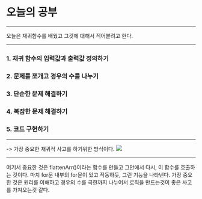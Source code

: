 # 오늘의 공부
___
오늘은 재귀함수를 배웠고 그것에 대해서 적어볼려고 한다.
___
### 1. 재귀 함수의 입력값과 출력값 정의하기

### 2. 문제를 쪼개고 경우의 수를 나누기

### 3. 단순한 문제 해결하기

### 4. 복잡한 문제 해결하기

### 5. 코드 구현하기
___ 
-> 가장 중요한 재귀적 사고를 하기위한 방식이다.
![](https://images.velog.io/images/pp8960/post/86b714ff-e043-47bd-bcd7-16a43f7e473f/image.png)
___
여기서 중요한 것은 flattenArr()이라는 함수를 만들고 그안에서 다시,
이 함수를 호출하는 것이다.
마치 for문 내부의 for문이 있고 작동하듯, 그런 기능을 나타낸다.
가장 중요한 것은 원리를 이해하고 경우의 수를 극한까지 나누어서 로직을 만드는것이 좋은 사고를 가져오는것 같다.
